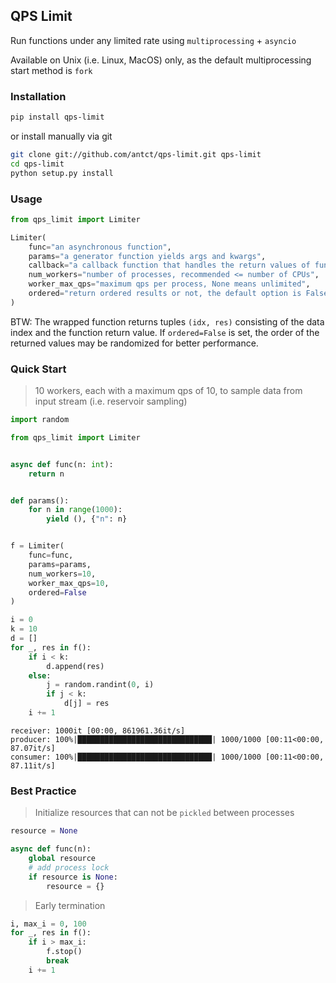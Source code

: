 ## QPS Limit

Run functions under any limited rate using `multiprocessing` + `asyncio`

Available on Unix (i.e. Linux, MacOS) only, as the default multiprocessing start method is `fork`

### Installation

```bash
pip install qps-limit
```

or install manually via git

```bash
git clone git://github.com/antct/qps-limit.git qps-limit
cd qps-limit
python setup.py install
```

### Usage

```python
from qps_limit import Limiter

Limiter(
    func="an asynchronous function",
    params="a generator function yields args and kwargs",
    callback="a callback function that handles the return values of func",
    num_workers="number of processes, recommended <= number of CPUs",
    worker_max_qps="maximum qps per process, None means unlimited",
    ordered="return ordered results or not, the default option is False"
)
```

BTW: The wrapped function returns tuples `(idx, res)` consisting of the data index and the function return value. If `ordered=False` is set, the order of the returned values may be randomized for better performance.

### Quick Start

> 10 workers, each with a maximum qps of 10, to sample data from input stream (i.e. reservoir sampling)

```python
import random

from qps_limit import Limiter


async def func(n: int):
    return n


def params():
    for n in range(1000):
        yield (), {"n": n}


f = Limiter(
    func=func,
    params=params,
    num_workers=10,
    worker_max_qps=10,
    ordered=False
)

i = 0
k = 10
d = []
for _, res in f():
    if i < k:
        d.append(res)
    else:
        j = random.randint(0, i)
        if j < k:
            d[j] = res
    i += 1
```

```
receiver: 1000it [00:00, 861961.36it/s]
producer: 100%|██████████████████████████████| 1000/1000 [00:11<00:00, 87.07it/s]
consumer: 100%|██████████████████████████████| 1000/1000 [00:11<00:00, 87.11it/s]
```

### Best Practice

> Initialize resources that can not be `pickled` between processes

```python
resource = None

async def func(n):
    global resource
    # add process lock
    if resource is None:
        resource = {}
```

> Early termination

```python
i, max_i = 0, 100
for _, res in f():
    if i > max_i:
        f.stop()
        break
    i += 1
```